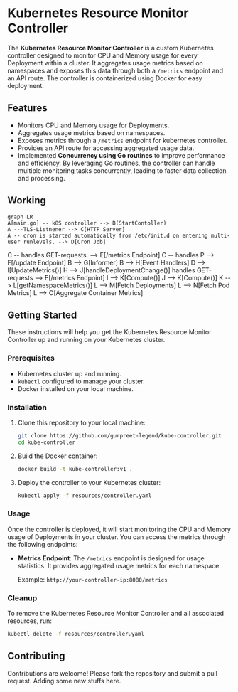 # Kubernetes Resource Monitor Controller

The **Kubernetes Resource Monitor Controller** is a custom Kubernetes controller designed to monitor CPU and Memory usage for every Deployment within a cluster. It aggregates usage metrics based on namespaces and exposes this data through both a `/metrics` endpoint and an API route. The controller is containerized using Docker for easy deployment.

## Features

- Monitors CPU and Memory usage for Deployments.
- Aggregates usage metrics based on namespaces.
- Exposes metrics through a `/metrics` endpoint for kubernetes controller.
- Provides an API route for accessing aggregated usage data.
- Implemented **Concurrency using Go routines** to improve performance and efficiency. By leveraging Go routines, the controller can handle multiple monitoring tasks concurrently, leading to faster data collection and processing.
## Working
```mermaid
graph LR
A[main.go] -- k8S controller --> B(StartContoller)
A ---TLS-Listnener --> C[HTTP Server]
A -- cron is started automatically from /etc/init.d on entering multi-user runlevels. --> D[Cron Job]
```
C -- handles GET-requests. --> E[/metrics Endpoint]
C -- handles P --> F[/update Endpoint]
B --> G[Informer]
B --> H[Event Handlers]
D --> I[UpdateMetrics()]
H --> J[handleDeploymentChange()] handles GET-requests --> E[/metrics Endpoint]
I --> K[Compute()]
J --> K[Compute()]
K --> L[getNamespaceMetrics()]
L --> M[Fetch Deployments]
L --> N[Fetch Pod Metrics]
L --> O[Aggregate Container Metrics]
## Getting Started

These instructions will help you get the Kubernetes Resource Monitor Controller up and running on your Kubernetes cluster.

### Prerequisites

- Kubernetes cluster up and running.
- `kubectl` configured to manage your cluster.
- Docker installed on your local machine.

### Installation

1. Clone this repository to your local machine:

   ```bash
   git clone https://github.com/gurpreet-legend/kube-controller.git
   cd kube-controller
   ```

2. Build the Docker container:

   ```bash
   docker build -t kube-controller:v1 .
   ```

3. Deploy the controller to your Kubernetes cluster:

   ```bash
   kubectl apply -f resources/controller.yaml
   ```

### Usage

Once the controller is deployed, it will start monitoring the CPU and Memory usage of Deployments in your cluster. You can access the metrics through the following endpoints:

- **Metrics Endpoint**: The `/metrics` endpoint is designed for usage statistics. It provides aggregated usage metrics for each namespace.

  Example: `http://your-controller-ip:8080/metrics`


### Cleanup

To remove the Kubernetes Resource Monitor Controller and all associated resources, run:

```bash
kubectl delete -f resources/controller.yaml
```

## Contributing

Contributions are welcome! Please fork the repository and submit a pull request. Adding some new stuffs here.
